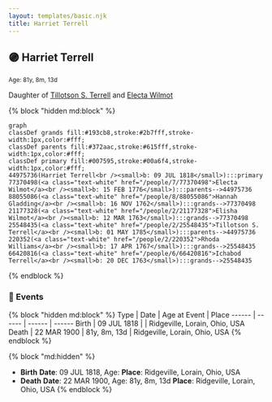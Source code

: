 ```yaml
---
layout: templates/basic.njk
title: Harriet Terrell
---
```

## 🟣 Harriet Terrell
<small>Age: 81y, 8m, 13d</small>

Daughter of [Tillotson S. Terrell](/people/2/25548435) and [Electa Wilmot](/people/7/77370498)

{% block "hidden md:block" %}
```mermaid
graph
classDef grands fill:#193cb8,stroke:#2b7fff,stroke-width:1px,color:#fff;
classDef parents fill:#372aac,stroke:#615fff,stroke-width:1px,color:#fff;
classDef primary fill:#007595,stroke:#00a6f4,stroke-width:1px,color:#fff;
44975736(Harriet Terrell<br /><small>b: 09 JUL 1818</small>):::primary
77370498(<a class="text-white" href="/people/7/77370498">Electa Wilmot</a><br /><small>b: 15 FEB 1776</small>):::parents-->44975736
88055086(<a class="text-white" href="/people/8/88055086">Hannah Gladding</a><br /><small>b: 16 NOV 1762</small>):::grands-->77370498
21177328(<a class="text-white" href="/people/2/21177328">Elisha Wilmot</a><br /><small>b: 12 MAR 1763</small>):::grands-->77370498
25548435(<a class="text-white" href="/people/2/25548435">Tillotson S. Terrell</a><br /><small>b: 01 MAY 1785</small>):::parents-->44975736
220352(<a class="text-white" href="/people/2/220352">Rhoda Williams</a><br /><small>b: 17 APR 1767</small>):::grands-->25548435
66420816(<a class="text-white" href="/people/6/66420816">Ichabod Terrell</a><br /><small>b: 20 DEC 1763</small>):::grands-->25548435
```
{% endblock %}

### 📆 Events

{% block "hidden md:block" %}
Type | Date | Age at Event | Place
------ | ------ | ------ | ------
Birth | 09 JUL 1818 |  | Ridgeville, Lorain, Ohio, USA
Death | 22 MAR 1900 | 81y, 8m, 13d | Ridgeville, Lorain, Ohio, USA
{% endblock %}

{% block "md:hidden" %}
- **Birth**
**Date**: 09 JUL 1818, Age:
**Place**: Ridgeville, Lorain, Ohio, USA
- **Death**
**Date**: 22 MAR 1900, Age: 81y, 8m, 13d
**Place**: Ridgeville, Lorain, Ohio, USA
{% endblock %}

